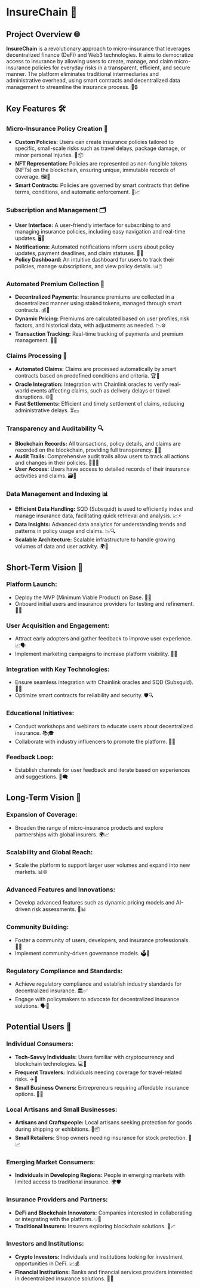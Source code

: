 # InsureChain 🚀

## Project Overview 🌐
**InsureChain** is a revolutionary approach to micro-insurance that leverages decentralized finance (DeFi) and Web3 technologies. It aims to democratize access to insurance by allowing users to create, manage, and claim micro-insurance policies for everyday risks in a transparent, efficient, and secure manner. The platform eliminates traditional intermediaries and administrative overhead, using smart contracts and decentralized data management to streamline the insurance process. 🔗🔒

## Key Features 🛠️

### Micro-Insurance Policy Creation 📜

- **Custom Policies:** Users can create insurance policies tailored to specific, small-scale risks such as travel delays, package damage, or minor personal injuries. 🎒📦
- **NFT Representation:** Policies are represented as non-fungible tokens (NFTs) on the blockchain, ensuring unique, immutable records of coverage. 🖼️🔑
- **Smart Contracts:** Policies are governed by smart contracts that define terms, conditions, and automatic enforcement. 🤖📈

### Subscription and Management 🗂️

- **User Interface:** A user-friendly interface for subscribing to and managing insurance policies, including easy navigation and real-time updates. 🖥️📲
- **Notifications:** Automated notifications inform users about policy updates, payment deadlines, and claim statuses. 🔔📅
- **Policy Dashboard:** An intuitive dashboard for users to track their policies, manage subscriptions, and view policy details. 📊🖱️

### Automated Premium Collection 💸

- **Decentralized Payments:** Insurance premiums are collected in a decentralized manner using staked tokens, managed through smart contracts. 💰🔄
- **Dynamic Pricing:** Premiums are calculated based on user profiles, risk factors, and historical data, with adjustments as needed. 📉⚙️
- **Transaction Tracking:** Real-time tracking of payments and premium management. 📍🧾

### Claims Processing 📑

- **Automated Claims:** Claims are processed automatically by smart contracts based on predefined conditions and criteria. 🏆🤝
- **Oracle Integration:** Integration with Chainlink oracles to verify real-world events affecting claims, such as delivery delays or travel disruptions. 🌐🔗
- **Fast Settlements:** Efficient and timely settlement of claims, reducing administrative delays. ⏳💵

### Transparency and Auditability 🔍

- **Blockchain Records:** All transactions, policy details, and claims are recorded on the blockchain, providing full transparency. 📜🔐
- **Audit Trails:** Comprehensive audit trails allow users to track all actions and changes in their policies. 🕵️‍♂️📝
- **User Access:** Users have access to detailed records of their insurance activities and claims. 🗃️🔎

### Data Management and Indexing 📊

- **Efficient Data Handling:** SQD (Subsquid) is used to efficiently index and manage insurance data, facilitating quick retrieval and analysis. 📈⚡
- **Data Insights:** Advanced data analytics for understanding trends and patterns in policy usage and claims. 📉🔍
- **Scalable Architecture:** Scalable infrastructure to handle growing volumes of data and user activity. 🌍🔧

## Short-Term Vision 🎯

### Platform Launch:

- Deploy the MVP (Minimum Viable Product) on Base. 🚀🔧
- Onboard initial users and insurance providers for testing and refinement. 👥🧪

### User Acquisition and Engagement:

- Attract early adopters and gather feedback to improve user experience. 📈🗣️
- Implement marketing campaigns to increase platform visibility. 📢🎯

### Integration with Key Technologies:

- Ensure seamless integration with Chainlink oracles and SQD (Subsquid). 🔗💡
- Optimize smart contracts for reliability and security. 🛡️🔍

### Educational Initiatives:

- Conduct workshops and webinars to educate users about decentralized insurance. 📚🎓
- Collaborate with industry influencers to promote the platform. 🤝🌟

### Feedback Loop:

- Establish channels for user feedback and iterate based on experiences and suggestions. 🔄🗨️

## Long-Term Vision 🌟

### Expansion of Coverage:

- Broaden the range of micro-insurance products and explore partnerships with global insurers. 🌍📈

### Scalability and Global Reach:

- Scale the platform to support larger user volumes and expand into new markets. 📊🌐

### Advanced Features and Innovations:

- Develop advanced features such as dynamic pricing models and AI-driven risk assessments. 🤖📊

### Community Building:

- Foster a community of users, developers, and insurance professionals. 🤝💬
- Implement community-driven governance models. 🗳️🌟

### Regulatory Compliance and Standards:

- Achieve regulatory compliance and establish industry standards for decentralized insurance. 🏛️✅
- Engage with policymakers to advocate for decentralized insurance solutions. 🗣️📜

## Potential Users 👥

### Individual Consumers:

- **Tech-Savvy Individuals:** Users familiar with cryptocurrency and blockchain technologies. 💻🔧
- **Frequent Travelers:** Individuals needing coverage for travel-related risks. ✈️🧳
- **Small Business Owners:** Entrepreneurs requiring affordable insurance options. 🏢💼

### Local Artisans and Small Businesses:

- **Artisans and Craftspeople:** Local artisans seeking protection for goods during shipping or exhibitions. 🎨📦
- **Small Retailers:** Shop owners needing insurance for stock protection. 🏪📈

### Emerging Market Consumers:

- **Individuals in Developing Regions:** People in emerging markets with limited access to traditional insurance. 🌍🛡️

### Insurance Providers and Partners:

- **DeFi and Blockchain Innovators:** Companies interested in collaborating or integrating with the platform. 💡🔗
- **Traditional Insurers:** Insurers exploring blockchain solutions. 🏦📈

### Investors and Institutions:

- **Crypto Investors:** Individuals and institutions looking for investment opportunities in DeFi. 📈💰
- **Financial Institutions:** Banks and financial services providers interested in decentralized insurance solutions. 🏦🌐
